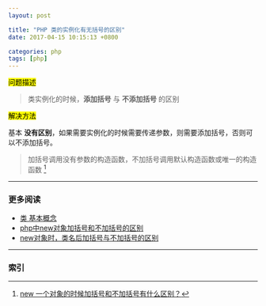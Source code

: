 ```yaml
---
layout: post

title: "PHP 类的实例化有无括号的区别"
date: 2017-04-15 10:15:13 +0800

categories: php
tags: [php]
---
```


<mark>问题描述</mark>

>类实例化的时候，**添加括号** 与 **不添加括号** 的区别

<mark>解决方法</mark>

基本 **没有区别**，如果需要实例化的时候需要传递参数，则需要添加括号，否则可以不添加括号。

>加括号调用没有参数的构造函数，不加括号调用默认构造函数或唯一的构造函数 [^1]

---
### 更多阅读
- [类 基本概念](http://php.net/manual/zh/language.oop5.basic.php)
- [php中new对象加括号和不加括号的区别](http://blog.csdn.net/tstbdt/article/details/46503989)
- [new对象时，类名后加括号与不加括号的区别](http://www.cnblogs.com/Braveliu/p/4263145.html)

---
### 索引

[^1]: [new 一个对象的时候加括号和不加括号有什么区别？](http://bbs.csdn.net/topics/320161716)
